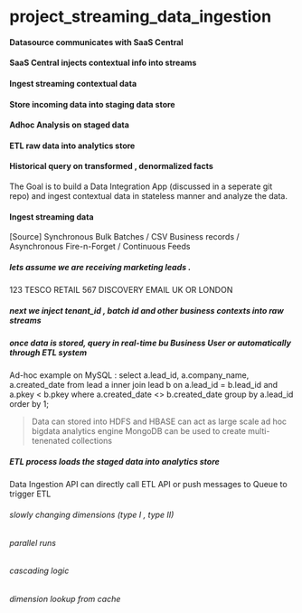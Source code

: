 project_streaming_data_ingestion
================================
#### Datasource communicates with SaaS Central
#### SaaS Central injects contextual info into streams
#### Ingest streaming contextual data
#### Store incoming data into staging data store
#### Adhoc Analysis on staged data
#### ETL raw data into analytics store
#### Historical query on transformed , denormalized facts

The Goal is to build a Data Integration App (discussed in a seperate git repo) and ingest contextual data in stateless manner and analyze the data.



#### Ingest streaming data

[Source] Synchronous Bulk Batches / CSV Business records / Asynchronous Fire-n-Forget / Continuous Feeds 

##### lets assume we are receiving marketing leads .
<lead>
<lead_id>123</leade_id>
<company_name>TESCO</company_name>
<industry>RETAIL</industry>
<owner_employee_id>567</owner_employee_id>
<created_date></created_date>
<last_modified_date></last_modified_date>
<lead_status>DISCOVERY</lead_status>
<lead_source>EMAIL</lead_source>
<country>UK</country>
<state>OR</state>
<city>LONDON</city>
<converted_opportunity_id></converted_opportunity_id>
<converted_account_id></converted_account_id>
<converted_date></converted_date>
</lead>

##### next we inject tenant_id , batch id and other business contexts into raw streams

##### once data is stored, query in real-time bu Business User or automatically through ETL system
Ad-hoc example on MySQL : 
select a.lead_id, a.company_name, a.created_date
from lead a
inner join lead b on a.lead_id = b.lead_id 
and a.pkey < b.pkey
where a.created_date <> b.created_date
group by a.lead_id
order by 1;

> Data can stored into HDFS and HBASE can act as large scale ad hoc bigdata analytics engine
> MongoDB can be used to create multi-tenenated collections 


##### ETL process loads the staged data into analytics store
Data Ingestion API can directly call ETL API or push messages to Queue to trigger ETL
 ###### slowly changing dimensions (type I , type II)
 ###### parallel runs 
 ###### cascading logic
 ###### dimension lookup from cache
